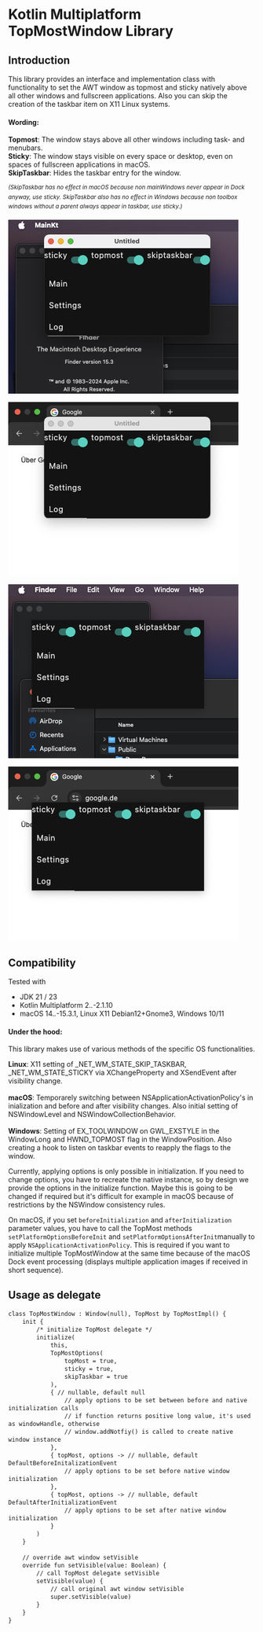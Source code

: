 # Kotlin Multiplatform TopMostWindow Library

## Introduction
This library provides an interface and implementation class with functionality to set the AWT window as topmost and sticky natively above all other windows and fullscreen applications. Also you can skip the creation of the taskbar item on X11 Linux systems.

#### Wording:

**Topmost**: The window stays above all other windows including task- and menubars. \
**Sticky**: The window stays visible on every space or desktop, even on spaces of fullscreen applications in macOS. \
**SkipTaskbar**: Hides the taskbar entry for the window.

 *<sup>(SkipTaskbar has no effect in macOS because non mainWindows never appear in Dock anyway, use sticky.
 SkipTaskbar also has no effect in Windows because non toolbox windows without a parent always appear in taskbar, use sticky.) </sub>*


![TopMost as decorated on desktop space.](/doc/img/topmost-decorated.png)

![TopMost as decorated on foreign application  fullscreen space.](/doc/img/topmost-decorated-fullscreen.png)

![TopMost as undecorated on desktop space.](/doc/img/topmost.png)

![TopMost as undecorated on foreign application  fullscreen space.](/doc/img/topmost-fullscreen.png)

## Compatibility

Tested with
- JDK 21 / 23
- Kotlin Multiplatform 2.*.*-2.1.10
- macOS 14.*.*-15.3.1, Linux X11 Debian12+Gnome3, Windows 10/11

#### Under the hood:

This library makes use of various methods of the specific OS functionalities.

**Linux**: X11 setting of _NET_WM_STATE_SKIP_TASKBAR, _NET_WM_STATE_STICKY via XChangeProperty and XSendEvent after visibility change. \
\
**macOS**: Temporarely switching between NSApplicationActivationPolicy's in inialization and before and after visibility changes. Also initial setting of NSWindowLevel and NSWindowCollectionBehavior. \
\
**Windows**: Setting of EX_TOOLWINDOW on GWL_EXSTYLE in the WindowLong and HWND_TOPMOST flag in the WindowPosition. Also creating a hook to listen on taskbar events to reapply the flags to the window.

Currently, applying options is only possible in initialization. If you need to change options, you have to recreate the native instance, so by design we provide the options in the initialize function. Maybe this is going to be changed if required but it's difficult for example in macOS because of restrictions by the NSWindow consistency rules.

On macOS, if you set ```beforeInitialization``` and ```afterInitialization``` parameter values, you have to call the TopMost methods ```setPlatformOptionsBeforeInit``` and ```setPlatformOptionsAfterInit```manually to apply ```NSApplicationActivationPolicy```. This is required if you want to initialize multiple TopMostWindow at the same time because of the macOS Dock event processing (displays multiple application images if received in short sequence).

## Usage as delegate

```
class TopMostWindow : Window(null), TopMost by TopMostImpl() {
    init {
        /* initialize TopMost delegate */
        initialize(
            this,
            TopMostOptions(
                topMost = true,
                sticky = true,
                skipTaskbar = true
            ),
            { // nullable, default null
                // apply options to be set between before and native initialization calls
                // if function returns positive long value, it's used as windowHandle, otherwise
                // window.addNotfiy() is called to create native window instance
            },
            { topMost, options -> // nullable, default DefaultBeforeInitalizationEvent
                // apply options to be set before native window initialization
            },
            { topMost, options -> // nullable, default DefaultAfterInitializationEvent
                // apply options to be set after native window initialization
            }
        )
    }

    // override awt window setVisible
    override fun setVisible(value: Boolean) {
        // call TopMost delegate setVisible
        setVisible(value) {
            // call original awt window setVisible
            super.setVisible(value)
        }
    }
}
```